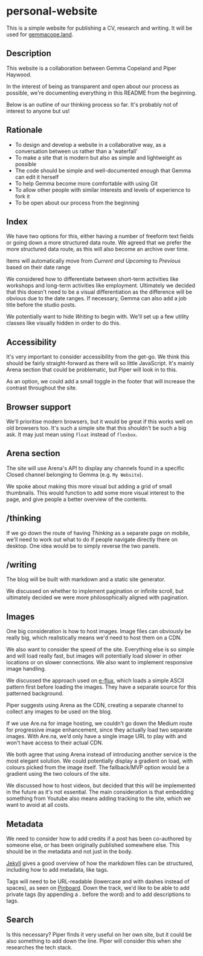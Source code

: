# personal-website
This is a simple website for publishing a CV, research and writing. It will be used for [gemmacope.land](gemmacope.land).

## Description

This website is a collaboration between Gemma Copeland and Piper Haywood.

In the interest of being as transparent and open about our process as possible, we're documenting everything in this README from the beginning.

Below is an outline of our thinking process so far. It's probably not of interest to anyone but us!

## Rationale

- To design and develop a website in a collaborative way, as a conversation between us rather than a 'waterfall'
- To make a site that is modern but also as simple and lightweight as possible
- The code should be simple and well-documented enough that Gemma can edit it herself
- To help Gemma become more comfortable with using Git
- To allow other people with similar interests and levels of experience to fork it
- To be open about our process from the beginning

## Index

We have two options for this, either having a number of freeform text fields or going down a more structured data route. We agreed that we prefer the more structured data route, as this will also become an archive over time.

Items will automatically move from _Current and Upcoming_ to _Previous_ based on their date range

We considered how to differentiate between short-term activities like workshops and long-term activities like employment. Ultimately we decided that this doesn't need to be a visual differentiation as the difference will be obvious due to the date ranges. If necessary, Gemma can also add a job title before the studio posts.

We potentially want to hide _Writing_ to begin with. We'll set up a few utility classes like visually hidden in order to do this.

## Accessibility

It's very important to consider accessibility from the get-go. We think this should be fairly straight-forward as there will so little JavaScript. It's mainly Arena section that could be problematic, but Piper will look in to this.

As an option, we could add a small toggle in the footer that will increase the contrast throughout the site.

##  Browser support
We'll prioritise modern browsers, but it would be great if this works well on old browsers too. It's such a simple site that this shouldn't be such a big ask. It may just mean using `float` instead of `flexbox`.

## Arena section

The site will use Arena's API to display any channels found in a specific Closed channel belonging to Gemma (e.g. `My Website`).

We spoke about making this more visual but adding a grid of small thumbnails. This would function to add some more visual interest to the page, and give people a better overview of the contents.

## /thinking

If we go down the route of having _Thinking_ as a separate page on mobile, we'll need to work out what to do if people navigate directly there on desktop. One idea would be to simply reverse the two panels.

## /writing

The blog will be built with markdown and a static site generator.

We discussed on whether to implement pagination or infinite scroll, but ultimately decided we were more philosophically aligned with pagination.

## Images

One big consideration is how to host images. Image files can obviously be really big, which realistically means we'd need to host them on a CDN.

We also want to consider the speed of the site. Everything else is so simple and will load really fast, but images will potentially load slower in other locations or on slower connections. We also want to implement responsive image handling.

We discussed the approach used on [e-flux](e-flux.com), which loads a simple ASCII pattern first before loading the images. They have a separate source for this patterned background. 

Piper suggests using Arena as the CDN, creating a separate channel to collect any images to be used on the blog.

If we use Are.na for image hosting, we couldn’t go down the Medium route for progressive image enhancement, since they actually load two separate images. With Are.na, we’d only have a single image URL to play with and won't have access to their actual CDN.

We both agree that using Arena instead of introducing another service is the most elegant solution. We could potentially display a gradient on load, with colours picked from the image itself. The fallback/MVP option would be a gradient using the two colours of the site.

We discussed how to host videos, but decided that this will be implemented in the future as it's not essential. The main consideration is that embedding something from Youtube also means adding tracking to the site, which we want to avoid at all costs.

## Metadata

We need to consider how to add credits if a post has been co-authored by someone else, or has been originally published somewhere else. This should be in the metadata and not just in the body.

[Jekyll](https://jekyllrb.com/docs/posts/) gives a good overview of how the markdown files can be structured, including how to add metadata, like tags.

Tags will need to be URL-readable (lowercase and with dashes instead of spaces), as seen on [Pinboard](https://pinboard.in). Down the track, we'd like to be able to add private tags (by appending a . before the word) and to add descriptions to tags.

## Search
Is this necessary? Piper finds it very useful on her own site, but it could be also something to add down the line. Piper will consider this when she researches the tech stack.
